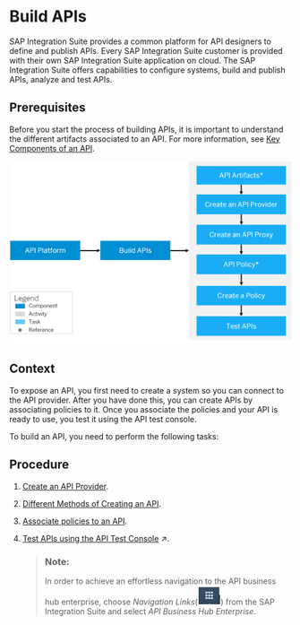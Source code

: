 <!-- loio74c042b9710e4970ae51ec58b749fb4f -->

# Build APIs

SAP Integration Suite provides a common platform for API designers to define and publish APIs. Every SAP Integration Suite customer is provided with their own SAP Integration Suite application on cloud. The SAP Integration Suite offers capabilities to configure systems, build and publish APIs, analyze and test APIs.



## Prerequisites

Before you start the process of building APIs, it is important to understand the different artifacts associated to an API. For more information, see [Key Components of an API](key-components-of-an-api-19c0654.md).

![](images/build_api_d735c8b.png)



## Context

To expose an API, you first need to create a system so you can connect to the API provider. After you have done this, you can create APIs by associating policies to it. Once you associate the policies and your API is ready to use, you test it using the API test console.

To build an API, you need to perform the following tasks:



## Procedure

1.  [Create an API Provider](create-an-api-provider-6b263e2.md).

2.  [Different Methods of Creating an API](different-methods-of-creating-an-api-4ac0431.md).

3.  [Associate policies to an API](policies-7e4f3e5.md).

4.  [Test APIs using the API Test Console](https://help.sap.com/viewer/66d066d903c2473f81ec33acfe2ccdb4/Cloud/en-US/3ba6151391bc474b9f1fa69455f65e3b.html "Use the API Test Console to test the runtime behavior of APIs.") :arrow_upper_right:.

    > ### Note:  
    > In order to achieve an effortless navigation to the API business hub enterprise, choose *Navigation Links*\(![](images/Finalgrid_1a621ca.png)\) from the SAP Integration Suite and select *API Business Hub Enterprise*.


